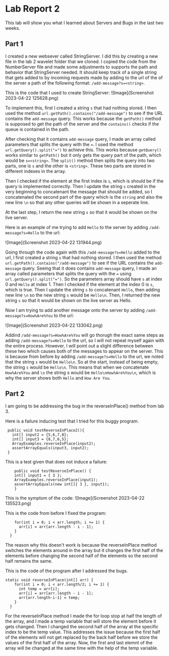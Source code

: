 Lab Report 2
============
This lab will show you what I learned about Servers and Bugs in the last two weeks.

**Part 1**
---

I created a new websever called StringServer. I did this by creating a new file in the lab 2 wavelet folder that we cloned. I copied the code from the NumberServer file and made some adjustments to supports the path and behavior that StringServer needed. It should keep track of a single string that gets added to by incoming requests made by adding to the url of the of the server a path of the following format: `/add-message?s=<string>`.

This is the code that I used to create StringServer:
![Image](Screenshot 2023-04-22 125628.png)

To implement this, first I created a string `s` that had nothing stored. I then used the method `url.getPath().contains("/add-message")` to see if the URL contains the `add-message` query. This works because the `getPath()` method is supposed to get the path of the server and the `contains()` checks if the queue is contained in the path.

After checking that it contains `add-message` query, I made an array called parameters that splits the query with the `=`. I used the method `url.getQuery().split("=")` to achieve this. This works because `getQuery()` works similar to `getPath()` but it only gets the query part of the path, which would be 
`s=<string>`. The `split()` method then splits the query into two parts, one is `s` and the other is `<string>`. These two parts are stored in different indexes in the array. 

Then I checked if the element at the first index is `s`, which is should be if the query is implemented correctly. Then I update the string `s` created in the very beginning to concatenant the message that should be added, so I concatenated the second part of the query which is the `string` and also the new line `\n` so that any other queries will be shown in a seperate line. 

At the last step, I return the new string `s` so that it would be shown on the live server. 

Here is an example of me trying to add `Hello` to the server by adding `/add-message?s=Hello` to the url:

![Image](Screenshot 2023-04-22 131944.png)

Going through the code again with this `/add-message?s=Hello` added to the url, I first created a string `s` that had nothing stored. I then used the method `url.getPath().contains("/add-message")` to see if the URL contains the `add-message` query. Seeing that it does contains `add-message` query, I made an array called parameters that splits the query with the `=` using `url.getQuery().split("=")`. So the parameters array should have `s` at index 0 and `Hello` at index 1. Then I checked if the element at the index 0 is `s`, which is true. Then I update the string `s` to  concatenant `Hello`, then adding new line `\n` so the new string `s` would be `Hello\n`. Then, I returned the new string `s` so that it would be shown on the live server as Hello.

Now I am trying to add another message onto the server by adding `/add-message?s=How%Are%You` to the url:

![Image](Screenshot 2023-04-22 133042.png)

Addind `/add-message?s=How%Are%You` will go thorugh the exact same steps as adding `/add-message?s=Hello` to the url, so I will not repeat myself again with the entire process. However, I will point out a slight difference between these two which causes both of the messages to appear on the server. This is because from before by adding `/add-message?s=Hello` to the url, we noted that the string `s` would be `Hello\n`. So at the start, instead of being empty, the string `s` would be `Hello\n`. This means that when we concatenate `How%Are%You` and `\n` the string s would be `Hello\nHow%Are%You\n`, which is why the server shows both `Hello` and `How Are You`.

**Part 2**
---
I am going to be addressing the bug in the reverseInPlace() method from lab 3.

Here is a failure inducing test that I tried for this buggy program. 
 ```@Test
  public void testReverseInPlace2(){
    int[] input2 = {5,6,7,8};
    int[] input3 = {8,7,6,5};
    ArrayExamples.reverseInPlace(input2);
    assertArrayEquals(input3, input2);
  }
 ```
This is a test given that does not induce a failure: 

``` @Test 
	public void testReverseInPlace() {
    int[] input1 = { 3 };
    ArrayExamples.reverseInPlace(input1);
    assertArrayEquals(new int[]{ 3 }, input1);
	}
```

This is the symptom of the code:
![Image](Screenshot 2023-04-22 135523.png)

This is the code from before I fixed the program: 
```static void reverseInPlace(int[] arr) {
    for(int i = 0; i < arr.length; i += 1) {
      arr[i] = arr[arr.length - i - 1];
    }
  }
```

The reason why this doesn't work is because the reverseInPlace method switches the elements around in the array but it changes the first half of the elements before changing the second half of the elements so the second half remains the same. 

This is the code of the program after I addressed the bugs.
```
static void reverseInPlace(int[] arr) {
    for(int i = 0; i < arr.length/2; i += 1) {
      int temp = arr[i];
      arr[i] = arr[arr.length - i - 1];
      arr[arr.length-i-1] = temp;
    }
  }
```
  
For the reverseInPlace method I made the for loop stop at half the length of the array, and I made a temp variable that will store the element before it gets changed. Then I changed the second half of the array at the specific index to be the temp value. This addresses the issue because the first half of the elements will not get replaced by the back half before we store the values of the first half of the array. Now, the first and last elemnt of the array will be changed at the same time with the help of the temp variable.

